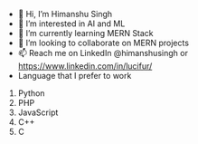 - 👋 Hi, I’m Himanshu Singh
- 👀 I’m interested in AI and ML
- 🌱 I’m currently learning MERN Stack
- 💞️ I’m looking to collaborate on MERN projects
- 📫 Reach me on LinkedIn @himanshusingh or https://www.linkedin.com/in/lucifur/
- Language that I prefer to work
 1. Python
 2. PHP
 3. JavaScript
 4. C++
 5. C


<!---
viraj3110/viraj3110 is a ✨ special ✨ repository because its `README.md` (this file) appears on your GitHub profile.
You can click the Preview link to take a look at your changes.
--->
